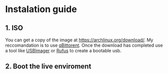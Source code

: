 # Instalation guide

## 1. ISO

You can get a copy of the image at https://archlinux.org/download/. My reccomandation is to use [qBittorent](https://www.qbittorrent.org/download). Once the download has completed use a tool like [USBImager](https://bztsrc.gitlab.io/usbimager/) or [Rufus](https://rufus.ie/en/) to create a bootable usb.

## 2. Boot the live enviroment
